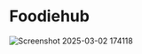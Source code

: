# Foodiehub
![Screenshot 2025-03-02 174118](https://github.com/user-attachments/assets/1acab8bb-8965-44ea-9ae9-3234fdc788f0)
